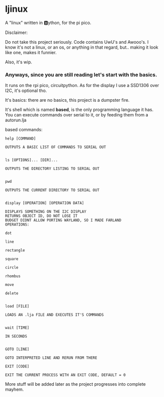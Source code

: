 # ljinux
A "linux" written in 🅱️ython, for the pi pico.

Disclaimer: 

Do not take this project seriously. Code contains UwU's and Awooo's.
I know it's not a linux, or an os, or anything in that regard, but.. making it look like one, makes it funnier.

Also, it's wip.

<h3>Anyways, since you are still reading let's start with the basics.</h3>
It runs on the rpi pico, circuitpython.
As for the display I use a SSD1306 over I2C, it's optional tho.

It's basics:
there are no basics, this project is a dumpster fire.

It's shell which is named <b>based</b>, is the only programming language it has.
You can execute commands over serial to it, or by feeding them from a autorun.lja

based commands:
```
help [COMMAND]

OUTPUTS A BASIC LIST OF COMMANDS TO SERIAL OUT


ls [OPTIONS]... [DIR]...

OUTPUTS THE DIRECTORY LISTING TO SERIAL OUT


pwd

OUTPUTS THE CURRENT DIRECTORY TO SERIAL OUT


display [OPERATION] [OPERATION DATA]

DISPLAYS SOMETHING ON THE I2C DISPLAY
RETURNS OBJECT ID, DO NOT LOSE IT
BUDGET DIDNT ALLOW PORTING WAYLAND, SO I MADE FARLAND
OPERATIONS:

dot

line

rectangle

square

circle

rhombus

move

delete


load [FILE]

LOADS AN .lja FILE AND EXECUTES IT'S COMMANDS


wait [TIME]

IN SECONDS


GOTO [LINE]

GOTO INTERPRETED LINE AND RERUN FROM THERE

EXIT [CODE]

EXIT THE CURRENT PROCESS WITH AN EXIT CODE, DEFAULT = 0
```

More stuff will be added later as the project progresses into complete mayhem.

